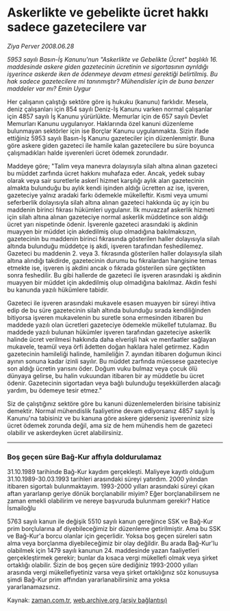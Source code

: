 # Askerlikte ve gebelikte ücret hakkı sadece gazetecilere var

*Ziya Perver 2008.06.28*

<tr><td class="metin" colspan="2" style="padding-top: 20px; padding-left: 5px; padding-right: 10px;"><i>5953 sayılı Basın-İş Kanunu'nun "Askerlikte ve Gebelikte Ücret" başlıklı 16. maddesinde askere giden gazetecinin ücretinin ve sigortasının ayrıldığı işyerince askerde iken de ödenmeye devam etmesi gerektiği belirtilmiş. Bu hak sadece gazetecilere mi tanınmıştır? Mühendisler için de buna benzer maddeler var mı? Emin Uygur</i></td></tr><tr><td class="metin" colspan="2" style="padding-top: 20px; padding-left: 5px; padding-right: 10px;"><p>Her çalışanın çalıştığı sektöre göre iş hukuku (kanunu) farklıdır. Mesela, deniz çalışanları için 854 sayılı Deniz-İş Kanunu varken normal çalışanlar için 4857 sayılı İş Kanunu yürürlükte. Memurlar için de 657 sayılı Devlet Memurları Kanunu uygulanıyor. Haklarında özel kanuni düzenleme bulunmayan sektörler için ise Borçlar Kanunu uygulanmakta. Sizin ifade ettiğiniz 5953 sayılı Basın-İş Kanunu gazeteciler için düzenlenmiştir. Buna göre askere giden gazeteci ile hamile kalan gazetecilere bu süre boyunca çalışmadıkları halde işverenleri ücret ödemek zorundadır. 
<p> Maddeye göre; "Talim veya manevra dolayısıyla silah altına alınan gazeteci bu müddet zarfında ücret hakkını muhafaza eder. Ancak, yedek subay olarak veya sair suretlerle askerî hizmet karşılığı aylık alan gazetecinin almakta bulunduğu bu aylık kendi işinden aldığı ücretten az ise, işveren, gazeteciye yalnız aradaki farkı ödemekle mükelleftir. Kısmi veya umumi seferberlik dolayısıyla silah altına alınan gazeteci hakkında üç ay için bu maddenin birinci fıkrası hükümleri uygulanır. İlk muvazzaf askerlik hizmeti için silah altına alınan gazeteciye normal askerlik müddetince son aldığı ücret yarı nispetinde ödenir. İşverenle gazeteci arasındaki iş akdinin muayyen bir müddet için akdedilmiş olup olmadığına bakılmaksızın, gazetecinin bu maddenin birinci fıkrasında gösterilen haller dolayısıyla silah altında bulunduğu müddetçe iş akdi, işveren tarafından feshedilemez. Gazeteci bu maddenin 2. veya 3. fıkrasında gösterilen haller dolayısıyla silah altına alındığı takdirde, gazetecinin durumu bu fıkralardan hangisine temas etmekte ise, işveren iş akdini ancak o fıkrada gösterilen süre geçtikten sonra feshedilir. Bu gibi hallerde de gazeteci ile işveren arasındaki iş akdinin muayyen bir müddet için akdedilmiş olup olmadığına bakılmaz. Akdin feshi bu kanunda yazılı hükümlere tabidir.
<p> Gazeteci ile işveren arasındaki mukavele esasen muayyen bir süreyi ihtiva edip de bu süre gazetecinin silah altında bulunduğu sırada kendiliğinden bitiyorsa işveren mukavelenin bu suretle sona ermesinden itibaren bu maddede yazılı olan ücretleri gazeteciye ödemekle mükellef tutulamaz. Bu maddede yazılı bulunan hükümler işveren tarafından gazeteciye askerlik halinde ücret verilmesi hakkında daha elverişli hak ve menfaatler sağlayan mukavele, teamül veya örfi âdetten doğan haklara halel getirmez. Kadın gazetecinin hamileliği halinde, hamileliğin 7. ayından itibaren doğumun ikinci ayının sonuna kadar izinli sayılır. Bu müddet zarfında müessese gazeteciye son aldığı ücretin yarısını öder. Doğum vuku bulmaz veya çocuk ölü dünyaya gelirse, bu halin vukuundan itibaren bir ay müddetle bu ücret ödenir. Gazetecinin sigortadan veya bağlı bulunduğu teşekküllerden alacağı yardım, bu ödemeye tesir etmez."
<p> Siz de çalıştığınız sektöre göre bu kanuni düzenlemelerden birisine tabisiniz demektir. Normal mühendislik faaliyetine devam ediyorsanız 4857 sayılı İş Kanunu'na tabisiniz ve bu kanuna göre askere giderseniz işvereniniz size ücret ödemek zorunda değil, ama siz de hem mühendis hem de gazeteci olabilir ve askerdeyken ücret alabilirsiniz.
<hr/>
<h3><p>Boş geçen süre Bağ-Kur affıyla doldurulamaz</p></h3>
<p>31.10.1989 tarihinde Bağ-Kur kaydım gerçekleşti. Maliyeye kayıtlı olduğum 31.10.1989-30.03.1993 tarihleri arasındaki süreyi yatırdım. 2000 yılından itibaren sigortalı bulunmaktayım. 1993-2000 yılları arasındaki süreyi çıkan aftan yararlanıp geriye dönük borçlanabilir miyim? Eğer borçlanabilirsem ne zaman emekli olabilirim ve nereye başvuruda bulunmam gerekir? Hatice İsmailoğlu
<p> 5763 sayılı kanun ile değişik 5510 sayılı kanun gereğince SSK ve Bağ-Kur prim borçlularına af diyebileceğimiz bir düzenleme getirilmiştir. Ama bu SSK ve Bağ-Kur'a borcu olanlar için geçerlidir. Yoksa boş geçen süreleri satın alma veya borçlanma diyebileceğimiz bir olay değildir. Bu arada Bağ-Kur'lu olabilmek için 1479 sayılı kanunun 24. maddesinde yazan faaliyetleri gerçekleştirmek gerekir; bunlar da kısaca vergi mükellefi olmak veya şirket ortaklığı olabilir. Sizin de boş geçen süre dediğiniz 1993-2000 yılları arasında vergi mükellefiyetiniz varsa veya şirket ortaklığınız söz konusuysa şimdi Bağ-Kur prim affından yararlanabilirsiniz ama yoksa yararlanamazsınız.<br/></p></p></p></p></p></p></td></tr>

Kaynak: [zaman.com.tr](http://zaman.com.tr/yazar.do?yazino=707506), [web.archive.org (arşiv bağlantısı)](http://web.archive.org/web/20080828194021/http://www.zaman.com.tr:80/yazar.do?yazino=707506)
